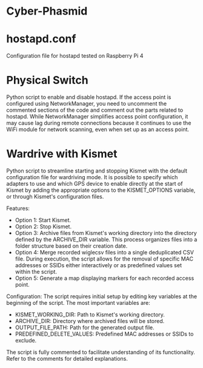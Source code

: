 # Cyber-Phasmid
<h1> hostapd.conf</h1>
Configuration file for hostapd tested on Raspberry Pi 4
<h1>Physical Switch</h1>
Python script to enable and disable hostapd. If the access point is configured using NetworkManager, you need to uncomment the commented sections of the code and comment out the parts related to hostapd. While NetworkManager simplifies access point configuration, it may cause lag during remote connections because it continues to use the WiFi module for network scanning, even when set up as an access point.
<h1>Wardrive with Kismet</h1>
Python script to streamline starting and stopping Kismet with the default configuration file for wardriving mode.
It is possible to specify which adapters to use and which GPS device to enable directly at the start of Kismet by adding the appropriate options to the KISMET_OPTIONS variable, or through Kismet's configuration files.

Features:
- Option 1: Start Kismet.
- Option 2: Stop Kismet.
- Option 3: Archive files from Kismet's working directory into the directory defined by the ARCHIVE_DIR variable. This process organizes files into a folder structure based on their creation date.
- Option 4: Merge recorded wiglecsv files into a single deduplicated CSV file. During execution, the script allows for the removal of specific MAC addresses or SSIDs either interactively or as predefined values set within the script.
- Option 5: Generate a map displaying markers for each recorded access point.

Configuration:
The script requires initial setup by editing key variables at the beginning of the script. The most important variables are:

- KISMET_WORKING_DIR: Path to Kismet's working directory.
- ARCHIVE_DIR: Directory where archived files will be stored.
- OUTPUT_FILE_PATH: Path for the generated output file.
- PREDEFINED_DELETE_VALUES: Predefined MAC addresses or SSIDs to exclude.

The script is fully commented to facilitate understanding of its functionality. Refer to the comments for detailed explanations.
